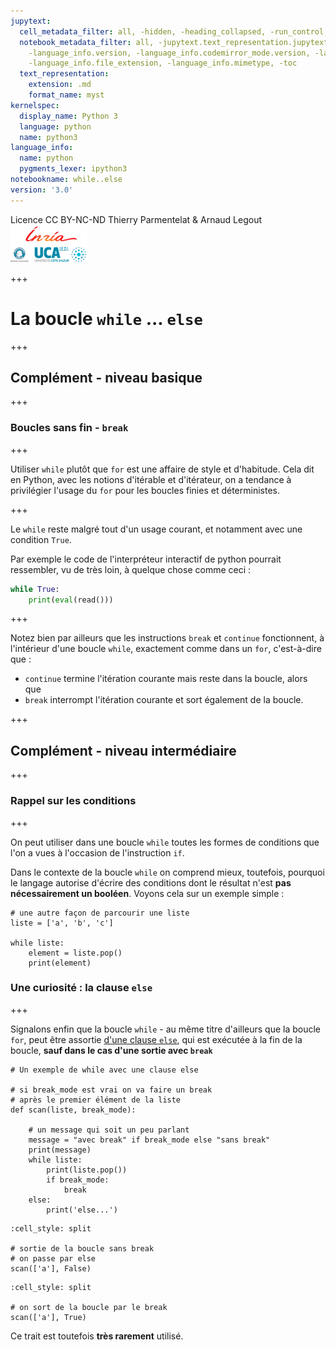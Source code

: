 ```yaml
---
jupytext:
  cell_metadata_filter: all, -hidden, -heading_collapsed, -run_control, -trusted
  notebook_metadata_filter: all, -jupytext.text_representation.jupytext_version, -jupytext.text_representation.format_version,
    -language_info.version, -language_info.codemirror_mode.version, -language_info.codemirror_mode,
    -language_info.file_extension, -language_info.mimetype, -toc
  text_representation:
    extension: .md
    format_name: myst
kernelspec:
  display_name: Python 3
  language: python
  name: python3
language_info:
  name: python
  pygments_lexer: ipython3
notebookname: while..else
version: '3.0'
---
```


<div class="licence">
<span>Licence CC BY-NC-ND</span>
<span>Thierry Parmentelat &amp; Arnaud Legout</span>
<span><img src="media/both-logos-small-alpha.png" /></span>
</div>

+++

# La boucle `while` ... `else`

+++

## Complément - niveau basique

+++

### Boucles sans fin - `break`

+++

Utiliser `while` plutôt que `for` est une affaire de style et d'habitude. Cela dit en Python, avec les notions d'itérable et d'itérateur, on a tendance à privilégier l'usage du `for` pour les boucles finies et déterministes.

+++

Le `while` reste malgré tout d'un usage courant, et notamment avec une condition `True`.

Par exemple le code de l'interpréteur interactif de python pourrait ressembler, vu de très loin, à quelque chose comme ceci :

```python
while True:
    print(eval(read()))
```

+++

Notez bien par ailleurs que les instructions `break` et `continue` fonctionnent, à l'intérieur d'une boucle `while`, exactement comme dans un `for`, c'est-à-dire que :

* `continue` termine l'itération courante mais reste dans la boucle, alors que
* `break` interrompt l'itération courante et sort également de la boucle.

+++

## Complément - niveau intermédiaire

+++

### Rappel sur les conditions

+++

On peut utiliser dans une boucle `while` toutes les formes de conditions que l'on a vues à l'occasion de l'instruction `if`.

Dans le contexte de la boucle `while` on comprend mieux, toutefois, pourquoi le langage autorise d'écrire des conditions dont le résultat n'est **pas nécessairement un booléen**. Voyons cela sur un exemple simple :

```{code-cell} ipython3
# une autre façon de parcourir une liste
liste = ['a', 'b', 'c']

while liste:
    element = liste.pop()
    print(element)
```

### Une curiosité : la clause `else`

+++

Signalons enfin que la boucle `while` - au même titre d'ailleurs que la boucle `for`, peut être assortie [d'une clause `else`](https://docs.python.org/3/reference/compound_stmts.html#the-while-statement), qui est exécutée à la fin de la boucle, **sauf dans le cas d'une sortie avec `break`**

```{code-cell} ipython3
# Un exemple de while avec une clause else

# si break_mode est vrai on va faire un break
# après le premier élément de la liste
def scan(liste, break_mode):

    # un message qui soit un peu parlant
    message = "avec break" if break_mode else "sans break"
    print(message)
    while liste:
        print(liste.pop())
        if break_mode:
            break
    else:
        print('else...')
```

```{code-cell} ipython3
:cell_style: split

# sortie de la boucle sans break
# on passe par else
scan(['a'], False)
```

```{code-cell} ipython3
:cell_style: split

# on sort de la boucle par le break
scan(['a'], True)
```

Ce trait est toutefois **très rarement** utilisé.
